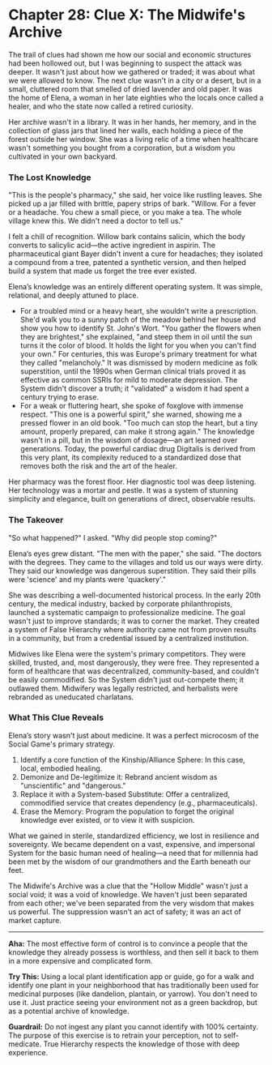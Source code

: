 # Chapter 28: Clue X: The Midwife's Archive

The trail of clues had shown me how our social and economic structures had been hollowed out, but I was beginning to suspect the attack was deeper. It wasn't just about how we gathered or traded; it was about what we were allowed to know. The next clue wasn't in a city or a desert, but in a small, cluttered room that smelled of dried lavender and old paper. It was the home of Elena, a woman in her late eighties who the locals once called a healer, and who the state now called a retired curiosity.

Her archive wasn't in a library. It was in her hands, her memory, and in the collection of glass jars that lined her walls, each holding a piece of the forest outside her window. She was a living relic of a time when healthcare wasn't something you bought from a corporation, but a wisdom you cultivated in your own backyard.

### The Lost Knowledge

"This is the people's pharmacy," she said, her voice like rustling leaves. She picked up a jar filled with brittle, papery strips of bark. "Willow. For a fever or a headache. You chew a small piece, or you make a tea. The whole village knew this. We didn't need a doctor to tell us."

I felt a chill of recognition. Willow bark contains salicin, which the body converts to salicylic acid—the active ingredient in aspirin. The pharmaceutical giant Bayer didn't invent a cure for headaches; they isolated a compound from a tree, patented a synthetic version, and then helped build a system that made us forget the tree ever existed.

Elena’s knowledge was an entirely different operating system. It was simple, relational, and deeply attuned to place.

- For a troubled mind or a heavy heart, she wouldn't write a prescription. She'd walk you to a sunny patch of the meadow behind her house and show you how to identify St. John's Wort. "You gather the flowers when they are brightest," she explained, "and steep them in oil until the sun turns it the color of blood. It holds the light for you when you can't find your own." For centuries, this was Europe's primary treatment for what they called "melancholy." It was dismissed by modern medicine as folk superstition, until the 1990s when German clinical trials proved it as effective as common SSRIs for mild to moderate depression. The System didn't discover a truth; it "validated" a wisdom it had spent a century trying to erase.
- For a weak or fluttering heart, she spoke of foxglove with immense respect. "This one is a powerful spirit," she warned, showing me a pressed flower in an old book. "Too much can stop the heart, but a tiny amount, properly prepared, can make it strong again." The knowledge wasn't in a pill, but in the wisdom of dosage—an art learned over generations. Today, the powerful cardiac drug Digitalis is derived from this very plant, its complexity reduced to a standardized dose that removes both the risk and the art of the healer.

Her pharmacy was the forest floor. Her diagnostic tool was deep listening. Her technology was a mortar and pestle. It was a system of stunning simplicity and elegance, built on generations of direct, observable results.

### The Takeover

"So what happened?" I asked. "Why did people stop coming?"

Elena’s eyes grew distant. "The men with the paper," she said. "The doctors with the degrees. They came to the villages and told us our ways were dirty. They said our knowledge was dangerous superstition. They said their pills were 'science' and my plants were 'quackery'."

She was describing a well-documented historical process. In the early 20th century, the medical industry, backed by corporate philanthropists, launched a systematic campaign to professionalize medicine. The goal wasn't just to improve standards; it was to corner the market. They created a system of False Hierarchy where authority came not from proven results in a community, but from a credential issued by a centralized institution.

Midwives like Elena were the system's primary competitors. They were skilled, trusted, and, most dangerously, they were free. They represented a form of healthcare that was decentralized, community-based, and couldn't be easily commodified. So the System didn't just out-compete them; it outlawed them. Midwifery was legally restricted, and herbalists were rebranded as uneducated charlatans.

### What This Clue Reveals

Elena’s story wasn't just about medicine. It was a perfect microcosm of the Social Game's primary strategy.

1. Identify a core function of the Kinship/Alliance Sphere: In this case, local, embodied healing.
2. Demonize and De-legitimize it: Rebrand ancient wisdom as "unscientific" and "dangerous."
3. Replace it with a System-based Substitute: Offer a centralized, commodified service that creates dependency (e.g., pharmaceuticals).
4. Erase the Memory: Program the population to forget the original knowledge ever existed, or to view it with suspicion.

What we gained in sterile, standardized efficiency, we lost in resilience and sovereignty. We became dependent on a vast, expensive, and impersonal System for the basic human need of healing—a need that for millennia had been met by the wisdom of our grandmothers and the Earth beneath our feet.

The Midwife's Archive was a clue that the "Hollow Middle" wasn't just a social void; it was a void of knowledge. We haven't just been separated from each other; we've been separated from the very wisdom that makes us powerful. The suppression wasn't an act of safety; it was an act of market capture.

***
**Aha:** The most effective form of control is to convince a people that the knowledge they already possess is worthless, and then sell it back to them in a more expensive and complicated form.

**Try This:** Using a local plant identification app or guide, go for a walk and identify one plant in your neighborhood that has traditionally been used for medicinal purposes (like dandelion, plantain, or yarrow). You don't need to use it. Just practice seeing your environment not as a green backdrop, but as a potential archive of knowledge.

**Guardrail:** Do not ingest any plant you cannot identify with 100% certainty. The purpose of this exercise is to retrain your perception, not to self-medicate. True Hierarchy respects the knowledge of those with deep experience.

